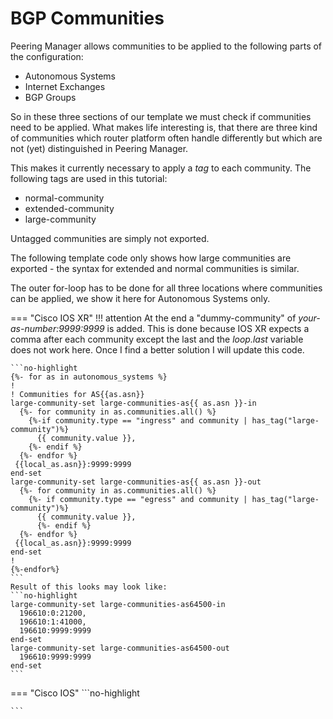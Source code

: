 # BGP Communities

Peering Manager allows communities to be applied to the following parts of the
configuration:

- Autonomous Systems
- Internet Exchanges
- BGP Groups

So in these three sections of our template we must check if communities need to
be applied.
What makes life interesting is, that there are three kind of communities which
router platform often handle differently but which are not (yet) distinguished
in Peering Manager.

This makes it currently necessary to apply a _tag_ to each community.
The following tags are used in this tutorial:

- normal-community
- extended-community
- large-community

Untagged communities are simply not exported.

The following template code only shows how large communities are
exported - the syntax for extended and normal communities is similar.

The outer for-loop has to be done for all three locations where communities can
be applied, we show it here for Autonomous Systems only.

=== "Cisco IOS XR"
    !!! attention
        At the end a "dummy-community" of _your-as-number:9999:9999_ is added.
        This is done because IOS XR expects a comma after each community
        except the last and the _loop.last_ variable does not work here.
        Once I find a better solution I will update this code.

    ```no-highlight
    {%- for as in autonomous_systems %}
    !
    ! Communities for AS{{as.asn}}
    large-community-set large-communities-as{{ as.asn }}-in
      {%- for community in as.communities.all() %}
        {%-if community.type == "ingress" and community | has_tag("large-community")%}
          {{ community.value }},
        {%- endif %}
      {%- endfor %}
     {{local_as.asn}}:9999:9999
    end-set
    large-community-set large-communities-as{{ as.asn }}-out
      {%- for community in as.communities.all() %}
        {%- if community.type == "egress" and community | has_tag("large-community")%}
          {{ community.value }},
    	  {%- endif %}
      {%- endfor %}
     {{local_as.asn}}:9999:9999
    end-set
    !
    {%-endfor%}
    ```
    Result of this looks may look like:
    ```no-highlight
    large-community-set large-communities-as64500-in
      196610:0:21200,
      196610:1:41000,
      196610:9999:9999
    end-set
    large-community-set large-communities-as64500-out
      196610:9999:9999
    end-set
    ```
=== "Cisco IOS"
    ```no-highlight
    
    ```
